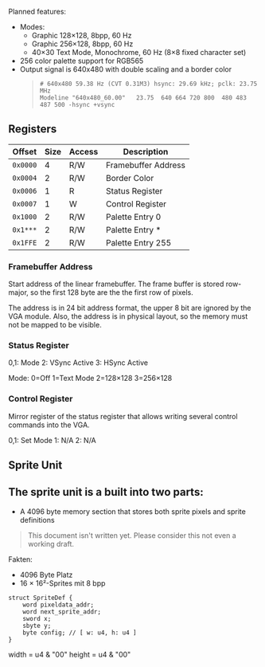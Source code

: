 Planned features:
- Modes:
	- Graphic 128×128, 8bpp, 60 Hz
	- Graphic 256×128, 8bpp, 60 Hz
	- 40×30 Text Mode, Monochrome, 60 Hz (8×8 fixed character set)
- 256 color palette support for RGB565
- Output signal is 640x480 with double scaling and a border color
	> ```
	> # 640x480 59.38 Hz (CVT 0.31M3) hsync: 29.69 kHz; pclk: 23.75 MHz
	> Modeline "640x480_60.00"   23.75  640 664 720 800  480 483 487 500 -hsync +vsync
	> ```

## Registers

| Offset   | Size | Access | Description           |
|----------|------|--------|-----------------------|
| `0x0000` |    4 | R/W    | Framebuffer Address   |
| `0x0004` |    2 | R/W    | Border Color          |
| `0x0006` |    1 | R      | Status Register       |
| `0x0007` |    1 | W      | Control Register      |
| `0x1000` |    2 | R/W    | Palette Entry 0       |
| `0x1***` |    2 | R/W    | Palette Entry *       |
| `0x1FFE` |    2 | R/W    | Palette Entry 255     |

### Framebuffer Address
Start address of the linear framebuffer. The frame buffer
is stored row-major, so the first 128 byte are the the first
row of pixels.

The address is in 24 bit address format, the upper 8 bit are
ignored by the VGA module. Also, the address is in physical
layout, so the memory must not be mapped to be visible.

### Status Register

0,1: Mode
2:   VSync Active
3:   HSync Active

Mode:
	0=Off
	1=Text Mode
	2=128×128
	3=256×128

### Control Register
Mirror register of the status register that allows writing
several control commands into the VGA.

0,1: Set Mode
1: N/A
2: N/A


## Sprite Unit

The sprite unit is a built into two parts:
- 
- A 4096 byte memory section that stores both sprite pixels and sprite definitions

> This document isn't written yet. Please consider this not even a working draft.

Fakten:
- 4096 Byte Platz
- 16 × 16²-Sprites mit 8 bpp

```
struct SpriteDef {
	word pixeldata_addr;
	word next_sprite_addr;
	sword x;
	sbyte y;
	byte config; // [ w: u4, h: u4 ]
}
```

width  = u4 & "00"
height = u4 & "00"

